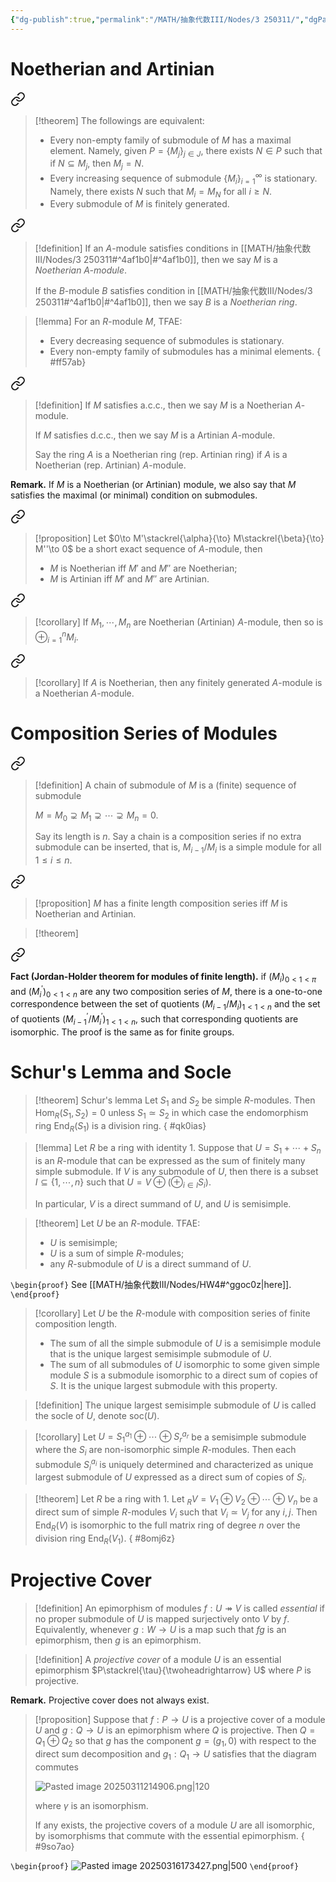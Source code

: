 ```yaml
---
{"dg-publish":true,"permalink":"/MATH/抽象代数III/Nodes/3 250311/","dgPassFrontmatter":true}
---
```



# Noetherian and Artinian


<div class="transclusion internal-embed is-loaded"><a class="markdown-embed-link" href="/math/ii/nodes/2-3-noetherian-rings-and-modules/#4af1b0" aria-label="Open link"><svg xmlns="http://www.w3.org/2000/svg" width="24" height="24" viewBox="0 0 24 24" fill="none" stroke="currentColor" stroke-width="2" stroke-linecap="round" stroke-linejoin="round" class="svg-icon lucide-link"><path d="M10 13a5 5 0 0 0 7.54.54l3-3a5 5 0 0 0-7.07-7.07l-1.72 1.71"></path><path d="M14 11a5 5 0 0 0-7.54-.54l-3 3a5 5 0 0 0 7.07 7.07l1.71-1.71"></path></svg></a><div class="markdown-embed">



> [!theorem]
> The followings are equivalent:
> - Every non-empty family of submodule of $M$ has a maximal element. Namely, given $P=\{M_j\}_{j\in J}$, there exists $N\in P$ such that if $N\subseteq M_j$, then $M_j=N$.
> - Every increasing sequence of submodule $\{M_i\}_{i=1}^\infty$ is stationary. Namely, there exists $N$ such that $M_i=M_N$ for all $i\geqslant N$.
> - Every submodule of $M$ is finitely generated. 

</div></div>



<div class="transclusion internal-embed is-loaded"><a class="markdown-embed-link" href="/math/ii/nodes/2-3-noetherian-rings-and-modules/#4marty" aria-label="Open link"><svg xmlns="http://www.w3.org/2000/svg" width="24" height="24" viewBox="0 0 24 24" fill="none" stroke="currentColor" stroke-width="2" stroke-linecap="round" stroke-linejoin="round" class="svg-icon lucide-link"><path d="M10 13a5 5 0 0 0 7.54.54l3-3a5 5 0 0 0-7.07-7.07l-1.72 1.71"></path><path d="M14 11a5 5 0 0 0-7.54-.54l-3 3a5 5 0 0 0 7.07 7.07l1.71-1.71"></path></svg></a><div class="markdown-embed">



> [!definition]
> If an $A$-module satisfies conditions in [[MATH/抽象代数III/Nodes/3 250311#^4af1b0\|#^4af1b0]], then we say $M$ is a *Noetherian $A$-module*.
> 
> If the $B$-module $B$ satisfies condition in [[MATH/抽象代数III/Nodes/3 250311#^4af1b0\|#^4af1b0]], then we say $B$ is a *Noetherian ring*. 

</div></div>


> [!lemma]
> For an $R$-module $M$, TFAE:
> - Every decreasing sequence of submodules is stationary.
> - Every non-empty family of submodules has a minimal elements.
{ #ff57ab}



<div class="transclusion internal-embed is-loaded"><a class="markdown-embed-link" href="/math//nodes/6-chain-condition/#4rx4bc" aria-label="Open link"><svg xmlns="http://www.w3.org/2000/svg" width="24" height="24" viewBox="0 0 24 24" fill="none" stroke="currentColor" stroke-width="2" stroke-linecap="round" stroke-linejoin="round" class="svg-icon lucide-link"><path d="M10 13a5 5 0 0 0 7.54.54l3-3a5 5 0 0 0-7.07-7.07l-1.72 1.71"></path><path d="M14 11a5 5 0 0 0-7.54-.54l-3 3a5 5 0 0 0 7.07 7.07l1.71-1.71"></path></svg></a><div class="markdown-embed">



> [!definition]
> If $M$ satisfies a.c.c., then we say $M$ is a Noetherian $A$-module. 
> 
> If $M$ satisfies d.c.c., then we say $M$ is a Artinian $A$-module. 
> 
> Say the ring $A$ is a Noetherian ring (rep. Artinian ring) if $A$ is a Noetherian (rep. Artinian) $A$-module. 

</div></div>

 
 **Remark.** If $M$ is a Noetherian (or Artinian) module, we also say that $M$ satisfies the maximal (or minimal) condition on submodules. 


<div class="transclusion internal-embed is-loaded"><a class="markdown-embed-link" href="/math//nodes/6-chain-condition/#a5f817" aria-label="Open link"><svg xmlns="http://www.w3.org/2000/svg" width="24" height="24" viewBox="0 0 24 24" fill="none" stroke="currentColor" stroke-width="2" stroke-linecap="round" stroke-linejoin="round" class="svg-icon lucide-link"><path d="M10 13a5 5 0 0 0 7.54.54l3-3a5 5 0 0 0-7.07-7.07l-1.72 1.71"></path><path d="M14 11a5 5 0 0 0-7.54-.54l-3 3a5 5 0 0 0 7.07 7.07l1.71-1.71"></path></svg></a><div class="markdown-embed">



> [!proposition]
> Let $0\to M'\stackrel{\alpha}{\to} M\stackrel{\beta}{\to} M''\to 0$ be a short exact sequence of $A$-module, then
> - $M$ is Noetherian iff $M'$ and $M''$ are Noetherian;
> - $M$ is Artinian iff $M'$ and $M''$ are Artinian. 

</div></div>



<div class="transclusion internal-embed is-loaded"><a class="markdown-embed-link" href="/math//nodes/6-chain-condition/#d9cko3" aria-label="Open link"><svg xmlns="http://www.w3.org/2000/svg" width="24" height="24" viewBox="0 0 24 24" fill="none" stroke="currentColor" stroke-width="2" stroke-linecap="round" stroke-linejoin="round" class="svg-icon lucide-link"><path d="M10 13a5 5 0 0 0 7.54.54l3-3a5 5 0 0 0-7.07-7.07l-1.72 1.71"></path><path d="M14 11a5 5 0 0 0-7.54-.54l-3 3a5 5 0 0 0 7.07 7.07l1.71-1.71"></path></svg></a><div class="markdown-embed">



> [!corollary]
> If $M_1,\cdots,M_n$ are Noetherian (Artinian) $A$-module, then so is $\oplus_{i=1}^n M_i$.  

</div></div>



<div class="transclusion internal-embed is-loaded"><a class="markdown-embed-link" href="/math/ii/nodes/2-3-noetherian-rings-and-modules/#gmjk45" aria-label="Open link"><svg xmlns="http://www.w3.org/2000/svg" width="24" height="24" viewBox="0 0 24 24" fill="none" stroke="currentColor" stroke-width="2" stroke-linecap="round" stroke-linejoin="round" class="svg-icon lucide-link"><path d="M10 13a5 5 0 0 0 7.54.54l3-3a5 5 0 0 0-7.07-7.07l-1.72 1.71"></path><path d="M14 11a5 5 0 0 0-7.54-.54l-3 3a5 5 0 0 0 7.07 7.07l1.71-1.71"></path></svg></a><div class="markdown-embed">



> [!corollary]
> If $A$ is Noetherian, then any finitely generated $A$-module is a Noetherian $A$-module. 

</div></div>


# Composition Series of Modules


<div class="transclusion internal-embed is-loaded"><a class="markdown-embed-link" href="/math//nodes/6-chain-condition/#kwo32n" aria-label="Open link"><svg xmlns="http://www.w3.org/2000/svg" width="24" height="24" viewBox="0 0 24 24" fill="none" stroke="currentColor" stroke-width="2" stroke-linecap="round" stroke-linejoin="round" class="svg-icon lucide-link"><path d="M10 13a5 5 0 0 0 7.54.54l3-3a5 5 0 0 0-7.07-7.07l-1.72 1.71"></path><path d="M14 11a5 5 0 0 0-7.54-.54l-3 3a5 5 0 0 0 7.07 7.07l1.71-1.71"></path></svg></a><div class="markdown-embed">



> [!definition]
> A chain of submodule of $M$ is a (finite) sequence of submodule 
> 
> $M=M_0\supsetneq M_1\supsetneq \cdots\supsetneq M_n=0.$
> 
> Say its length is $n$. Say a chain is a composition series if no extra submodule can be inserted, that is, $M_{i-1}/M_i$ is a simple module for all $1\leqslant i\leqslant n$. 

</div></div>



<div class="transclusion internal-embed is-loaded"><a class="markdown-embed-link" href="/math//nodes/6-chain-condition/#a89d3d" aria-label="Open link"><svg xmlns="http://www.w3.org/2000/svg" width="24" height="24" viewBox="0 0 24 24" fill="none" stroke="currentColor" stroke-width="2" stroke-linecap="round" stroke-linejoin="round" class="svg-icon lucide-link"><path d="M10 13a5 5 0 0 0 7.54.54l3-3a5 5 0 0 0-7.07-7.07l-1.72 1.71"></path><path d="M14 11a5 5 0 0 0-7.54-.54l-3 3a5 5 0 0 0 7.07 7.07l1.71-1.71"></path></svg></a><div class="markdown-embed">



> [!proposition]
> $M$ has a finite length composition series iff $M$ is Noetherian and Artinian. 

</div></div>


> [!theorem]
> 
<div class="transclusion internal-embed is-loaded"><a class="markdown-embed-link" href="/math//nodes/6-chain-condition/#yj9lim" aria-label="Open link"><svg xmlns="http://www.w3.org/2000/svg" width="24" height="24" viewBox="0 0 24 24" fill="none" stroke="currentColor" stroke-width="2" stroke-linecap="round" stroke-linejoin="round" class="svg-icon lucide-link"><path d="M10 13a5 5 0 0 0 7.54.54l3-3a5 5 0 0 0-7.07-7.07l-1.72 1.71"></path><path d="M14 11a5 5 0 0 0-7.54-.54l-3 3a5 5 0 0 0 7.07 7.07l1.71-1.71"></path></svg></a><div class="markdown-embed">



 **Fact (Jordan-Holder theorem for modules of finite length).** if $\left(M_i\right)_{0<1<\pi}$ and $\left(M_i^{\prime}\right)_{0<1<n}$ are any two composition series of $M$, there is a one-to-one correspondence between the set of quotients $\left(M_{i-1} / M_i\right)_{1<1<n}$ and the set of quotients $\left(M_{i-1}^{\prime} / M_i^{\prime}\right)_{1<1<n}$, such that corresponding quotients are isomorphic. The proof is the same as for finite groups. 

</div></div>


# Schur's Lemma and Socle

> [!theorem] Schur's lemma
> Let $S_1$ and $S_2$ be simple $R$-modules. Then $\mathrm{Hom}_R(S_1,S_2)=0$ unless $S_1\simeq S_2$ in which case the endomorphism ring $\mathrm{End}_R(S_1)$ is a division ring. 
{ #qk0ias}


> [!lemma]
> Let $R$ be a ring with identity $1$. Suppose that $U=S_1+\cdots+S_n$ is an $R$-module that can be expressed as the sum of finitely many simple submodule. If $V$ is any submodule of $U$, then there is a subset $I\subseteq\{1,\cdots,n\}$ such that $U=V\oplus (\oplus_{i\in I}S_i)$. 
> 
> In particular, $V$ is a direct summand of $U$, and $U$ is semisimple.

> [!theorem]
> Let $U$ be an $R$-module. TFAE:
> - $U$ is semisimple;
> - $U$ is a sum of simple $R$-modules;
> - any $R$-submodule of $U$ is a direct summand of $U$. 

`\begin{proof}`
See [[MATH/抽象代数III/Nodes/HW4#^ggoc0z\|here]].
`\end{proof}`

> [!corollary]
> Let $U$ be the $R$-module with composition series of finite composition length. 
> - The sum of all the simple submodule of $U$ is a semisimple module that is the unique largest semisimple submodule of $U$. 
> - The sum of all submodules of $U$ isomorphic to some given simple module $S$ is a submodule isomorphic to a direct sum of copies of $S$. It is the unique largest submodule with this property. 

> [!definition]
> The unique largest semisimple submodule of $U$ is called the socle of $U$, denote $\mathrm{soc}(U)$. 

> [!corollary]
> Let $U=S_1^{a_1}\oplus\cdots\oplus S_r^{a_r}$ be a semisimple submodule where the $S_i$ are non-isomorphic simple $R$-modules. Then each submodule $S_i^{a_i}$ is uniquely determined and characterized as unique largest submodule of $U$ expressed as a direct sum of copies of $S_i$. 

> [!theorem]
> Let $R$ be a ring with $1$. Let ${}_RV=V_1\oplus V_2\oplus\cdots\oplus V_n$ be a direct sum of simple $R$-modules $V_i$ such that $V_i\simeq V_j$ for any $i,j$. Then $\mathrm{End}_R(V)$ is isomorphic to the full matrix ring of degree $n$ over the division ring $\mathrm{End}_R(V_1)$. 
{ #8omj6z}


# Projective Cover

> [!definition]
> An epimorphism of modules $f:U\twoheadrightarrow V$ is called *essential* if no proper submodule of $U$ is mapped surjectively onto $V$ by $f$. Equivalently, whenever $g:W\to U$ is a map such that $fg$ is an epimorphism, then $g$ is an epimorphism. 

> [!definition]
> A *projective cover* of a module $U$ is an essential epimorphism $P\stackrel{\tau}{\twoheadrightarrow} U$ where $P$ is projective. 

**Remark.** Projective cover does not always exist.

> [!proposition]
> Suppose that $f:P\to U$ is a projective cover of a module $U$ and $g:Q\to U$ is an epimorphism where $Q$ is projective. Then $Q=Q_1\oplus Q_2$ so that $g$ has the component $g=(g_1,0)$ with respect to the direct sum decomposition and $g_1:Q_1\to U$ satisfies that the diagram commutes
> 
> ![Pasted image 20250311214906.png|120](/img/user/%E9%99%84%E4%BB%B6/Pasted%20image%2020250311214906.png)
> 
> where $\gamma$ is an isomorphism. 
> 
> If any exists, the projective covers of a module $U$ are all isomorphic, by isomorphisms that commute with the essential epimorphism.
{ #9so7ao}


`\begin{proof}`
![Pasted image 20250316173427.png|500](/img/user/%E9%99%84%E4%BB%B6/Pasted%20image%2020250316173427.png)
`\end{proof}`